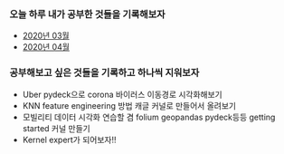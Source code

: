 ### 오늘 하루 내가 공부한 것들을 기록해보자

- [2020년 03월](https://github.com/YeonJun-IN/TIL-Today-I-Learned-/blob/master/2020.03.md)
- [2020년 04월](https://github.com/YeonJun-IN/TIL-Today-I-Learned-/blob/master/2020.04.md)






### 공부해보고 싶은 것들을 기록하고 하나씩 지워보자
- Uber pydeck으로 corona 바이러스 이동경로 시각화해보기
- KNN feature engineering 방법 캐글 커널로 만들어서 올려보기
- 모빌리티 데이터 시각화 연습할 겸 folium geopandas pydeck등등 getting started 커널 만들기
- Kernel expert가 되어보자!!

